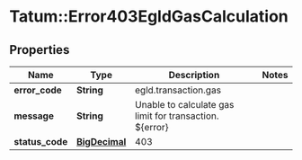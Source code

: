 # Tatum::Error403EgldGasCalculation

## Properties
Name | Type | Description | Notes
------------ | ------------- | ------------- | -------------
**error_code** | **String** | egld.transaction.gas | 
**message** | **String** | Unable to calculate gas limit for transaction. ${error} | 
**status_code** | [**BigDecimal**](BigDecimal.md) | 403 | 

